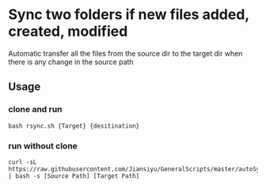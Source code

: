# Sync two folders if new files added, created, modified

Automatic transfer all the files from the source dir to the target dir when there is any change in the source path

## Usage
### clone and run
```
bash rsync.sh {Target} {desitination}
```

### run without clone

```
curl -sL https://raw.githubusercontent.com/Jiansiyu/GeneralScripts/master/autoSync/rsync.sh | bash -s [Source Path] [Target Path]

```
